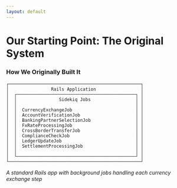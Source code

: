 ```yaml
---
layout: default
---
```


# Our Starting Point: The Original System

### How We Originally Built It

```
┌──────────────────────────────────────────────────┐
│                Rails Application                 │
│  ┌─────────────────────────────────────────────┐ │
│  │                Sidekiq Jobs                 │ │
│  │                                             │ │
│  │  CurrencyExchangeJob                        │ │
│  │  AccountVerificationJob                     │ │
│  │  BankingPartnerSelectionJob                 │ │
│  │  FxRateProcessingJob                        │ │
│  │  CrossBorderTransferJob                     │ │
│  │  ComplianceCheckJob                         │ │
│  │  LedgerUpdateJob                            │ │
│  │  SettlementProcessingJob                    │ │
│  │                                             │ │
│  └─────────────────────────────────────────────┘ │
└──────────────────────────────────────────────────┘
```

*A standard Rails app with background jobs handling each currency exchange step*


<!--
**What We Started With:**
When I joined Loop Card, we had a Rails monolith coordinating everything through Sidekiq jobs. Now, Sidekiq is great for many use cases, but coordinating financial workflows across multiple services? That's where the limitations become painful.

**What Actually Happened:**
This looks clean, but in production it was a nightmare:

**Partial Failures:** What if capture succeeds but ledger update fails? We've charged the customer but our books are wrong.

**Retry Hell:** Job fails and retries. Now we have a different exchange rate, duplicate fraud checks, confused state everywhere.

**No Visibility:** Payment failed? Great, check Redis, check the database, check logs from 6 different services. Good luck figuring out where it broke.

**Lost Money:** We actually lost money to partial failures. Pre-auth succeeded, capture failed, money stuck in limbo for days.

**Why We Needed Something Better:**
The fundamental issue: we were trying to coordinate stateful workflows across multiple services using a tool designed for stateless background jobs.
-->